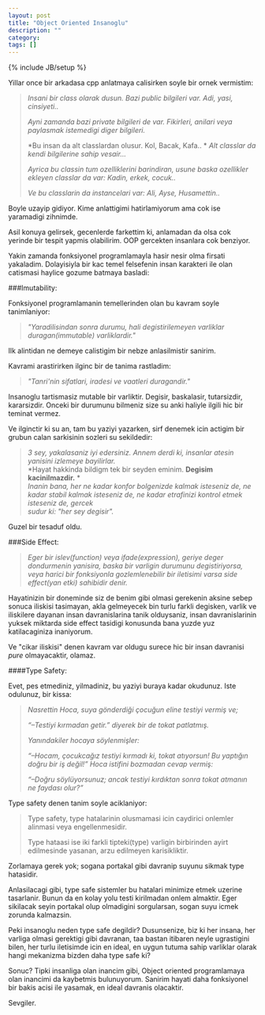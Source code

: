 ```yaml
---
layout: post
title: "Object Oriented Insanoglu"
description: ""
category: 
tags: []
---
```

{% include JB/setup %}

Yillar once bir arkadasa cpp anlatmaya calisirken soyle bir ornek vermistim:
>  *Insani bir class olarak dusun. Bazi public bilgileri var. Adi, yasi, cinsiyeti..*   
>>     
>  *Ayni zamanda bazi private bilgileri de var. Fikirleri, anilari veya paylasmak istemedigi diger bilgileri.*
>>  
>  *Bu insan da alt classlardan olusur. Kol, Bacak, Kafa.. *
>  *Alt classlar da kendi bilgilerine sahip vesair...*
>>
>  *Ayrica bu classin tum ozelliklerini barindiran, usune baska ozellikler ekleyen classlar da var:*
>  *Kadin, erkek, cocuk..*
>>
>  *Ve bu classlarin da instancelari var:*
>  *Ali, Ayse, Husamettin..*   

Boyle uzayip gidiyor. Kime anlattigimi hatirlamiyorum ama cok ise yaramadigi zihnimde.   
 
Asil konuya gelirsek, gecenlerde farkettim ki, anlamadan da olsa cok yerinde bir tespit yapmis olabilirim. 
OOP gercekten insanlara cok benziyor.   

Yakin zamanda fonksiyonel programlamayla hasir nesir olma firsati yakaladim. 
Dolayisiyla bir kac temel felsefenin insan karakteri ile olan catismasi haylice gozume batmaya basladi:   


###Imutability:

Fonksiyonel programlamanin temellerinden olan bu kavram soyle tanimlaniyor: 
> *"Yaradilisindan sonra durumu, hali degistirilemeyen varliklar duragan(immutable) varliklardir."*

Ilk alintidan ne demeye calistigim bir nebze anlasilmistir sanirim.    

Kavrami arastirirken ilginc bir de tanima rastladim:
> *"Tanri'nin sifatlari, iradesi ve vaatleri duragandir."*

Insanoglu tartismasiz mutable bir varliktir. Degisir, baskalasir, tutarsizdir, kararsizdir. Onceki bir durumunu bilmeniz size 
su anki haliyle ilgili hic bir teminat vermez.

Ve ilginctir ki su an, tam bu yaziyi yazarken, sirf denemek icin actigim bir grubun calan sarkisinin sozleri su sekildedir:

> *3 sey, yakalasaniz iyi edersiniz. Annem derdi ki, insanlar atesin yanisini izlemeye bayilirlar.*  
> *Hayat hakkinda bildigm tek bir seyden eminim. **Degisim kacinilmazdir.** *  
> *Inanin bana, her ne kadar konfor bolgenizde kalmak isteseniz de, ne kadar stabil kalmak isteseniz de, ne kadar etrafinizi kontrol etmek isteseniz de, gercek*  
> *sudur ki: "her sey degisir".*
 
Guzel bir tesaduf oldu.


###Side Effect:
 
> *Eger bir islev(function) veya ifade(expression), geriye deger dondurmenin yanisira, baska bir varligin durumunu degistiriyorsa,*
> *veya harici bir fonksiyonla gozlemlenebilir bir iletisimi varsa side effect(yan etki) sahibidir denir.*   

Hayatinizin bir doneminde siz de benim gibi olmasi gerekenin aksine sebep sonuca iliskisi tasimayan, akla gelmeyecek bin turlu farkli degisken, 
varlik ve iliskilere dayanan insan davranislarina tanik olduysaniz, insan davranislarinin yuksek miktarda side effect tasidigi 
konusunda bana yuzde yuz katilacaginiza inaniyorum.

Ve "cikar iliskisi" denen kavram var oldugu surece hic bir insan davranisi *pure* olmayacaktir, olamaz.

####Type Safety:   

Evet, pes etmediniz, yilmadiniz, bu yaziyi buraya kadar okudunuz. Iste odulunuz, bir kissa:
> *Nasrettin Hoca, suya gönderdiği çocuğun eline testiyi vermiş ve;*   
>>
> *“–Testiyi kırmadan getir.” diyerek bir de tokat patlatmış.*   
>>
> *Yanındakiler hocaya söylenmişler:*
>> 
> *“–Hocam, çocukcağız testiyi kırmadı ki, tokat atıyorsun! Bu yaptığın doğru bir iş değil!” Hoca istifini bozmadan cevap vermiş:*
>>
> *“–Doğru söylüyorsunuz; ancak testiyi kırdıktan sonra tokat atmanın ne faydası olur?”*   
   

Type safety denen tanim soyle aciklaniyor:
> Type safety, type hatalarinin olusmamasi icin caydirici onlemler alinmasi veya engellenmesidir.
>> 
> Type hataasi ise iki farkli tipteki(type) varligin birbirinden ayirt edilmesinde yasanan, arzu edilmeyen karisikliktir.    

Zorlamaya gerek yok; sogana portakal gibi davranip suyunu sikmak type hatasidir. 

Anlasilacagi gibi, type safe sistemler bu hatalari minimize etmek uzerine tasarlanir. Bunun da en kolay yolu testi kirilmadan
onlem almaktir. Eger sikilacak seyin portakal olup olmadigini sorgularsan, sogan suyu icmek zorunda kalmazsin.   

Peki insanoglu neden type safe degildir? Dusunsenize, biz ki her insana, her varliga olmasi gerektigi gibi davranan, 
taa bastan itibaren neyle ugrastigini bilen, her turlu iletisimde icin en ideal, en uygun tutuma sahip varliklar olarak
hangi mekanizma bizden daha type safe ki?
   
   
Sonuc? Tipki insanliga olan inancim gibi, Object oriented programlamaya olan inancimi da kaybetmis bulunuyorum.
Sanirim hayati daha fonksiyonel bir bakis acisi ile yasamak, en ideal davranis olacaktir.   


Sevgiler.
